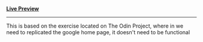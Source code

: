 [**Live Preview**](https://radelapaz.github.io/top-exercises/) <hr>
This is based on the exercise located on The Odin Project, where in we need to replicated the google home page, it doesn't need to be functional
